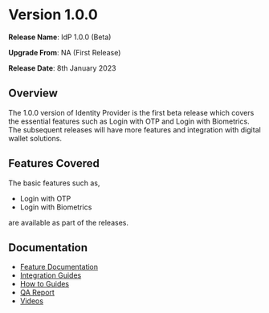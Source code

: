 # Version 1.0.0

**Release Name**: IdP 1.0.0 (Beta)

**Upgrade From**: NA (First Release)

**Release Date**: 8th January 2023

## Overview

The 1.0.0 version of Identity Provider is the first beta release which covers the essential features such as Login with OTP and Login with Biometrics. The subsequent releases will have more features and integration with digital wallet solutions.

## Features Covered

The basic features such as,

* Login with OTP
* Login with Biometrics

are available as part of the releases.

## Documentation

* [Feature Documentation](identity-provider.md)
* [Integration Guides](inetgration-guide.md)
* [How to Guides](how-to-guide.md)
* [QA Report](test-report-1.0.0.md)
* [Videos]()
